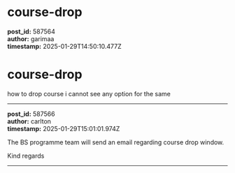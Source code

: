 # course-drop

**post_id:** 587564  
**author:** garimaa  
**timestamp:** 2025-01-29T14:50:10.477Z

# course-drop

how to drop course i cannot see any option for the same

---

**post_id:** 587566  
**author:** carlton  
**timestamp:** 2025-01-29T15:01:01.974Z

The BS programme team will send an email regarding course drop window.

Kind regards

---

